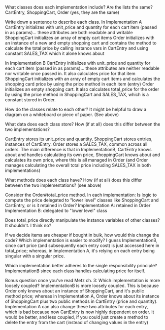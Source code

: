 What classes does each implementation include? Are the lists the same?
CartEntry, ShoppingCart, Order (yes, they are the same)

Write down a sentence to describe each class.
In Implementation A
CartEntry initializes with unit_price and quantity for each cart item (passed in as params)... these attributes are both readable and writable
ShoppingCart initializes an array of empty cart items
Order initializes with an instance of a new and empty shopping cart and contains the method to calculate the total price by calling instance vars in CartEntry and using constant SALES_TAX which it alone knows about

In Implementation B
CartEntry initializes with unit_price and quantity for each cart item (passed in as params)... these attributes are neither readable nor writable once passed in. It also calculates price for that item
ShoppingCart initializes with an array of empty cart items and calculates the shopping card price by using the price method in each item (entry)
Order initializes an empty shopping cart. It also calculates total_price for the order by using the price method in ShoppingCart and SALES_TAX, which is a constant stored in Order.


How do the classes relate to each other? It might be helpful to draw a diagram on a whiteboard or piece of paper.
(See above)

What data does each class store? How (if at all) does this differ between the two implementations?

CartEntry stores its unit_price and quantity.
ShoppingCart stores entries, instances of CartEntry.
Order stores a SALES_TAX, common across all orders.
The main difference is that in ImplementationB, CartEntry knows about and handles calculating its own price, ShoppingCart knows about and calculates its own price, where this is all managed in Order (and Order manages calculating the overall total price including SALES_TAX in both implementations)

What methods does each class have? How (if at all) does this differ between the two implementations?
(see above)

Consider the Order#total_price method. In each implementation:
Is logic to compute the price delegated to "lower level" classes like ShoppingCart and CartEntry, or is it retained in Order?
Implementation A: retained in Order
Implementation B: delegated to "lower level" class

Does total_price directly manipulate the instance variables of other classes?
It shouldn't. I think no?

If we decide items are cheaper if bought in bulk, how would this change the code? Which implementation is easier to modify?
I guess ImplementationB, since cart price (and subsequently each entry cost)  is just accessed here in total_price; whereas, in Implementation A, it's relying on each entry being singular with a singular price.

Which implementation better adheres to the single responsibility principle?
ImplementationB since each class handles calculating price for itself.

Bonus question once you've read Metz ch. 3: Which implementation is more loosely coupled?
ImplementationB is more loosely coupled. This is because Order only knows about an instance of ShoppingCart, and it's public method price; whereas in Implementation A, Order knows about its instance of ShoppingCart plus two public methods in CartEntry (price and quantity). Implementation A can also change these two attributes for each entry, which is bad because now CartEntry is now highly dependent on order.   It would be better, and less coupled, if you could just create a method to delete the entry from the cart (instead of changing values in the entry)

